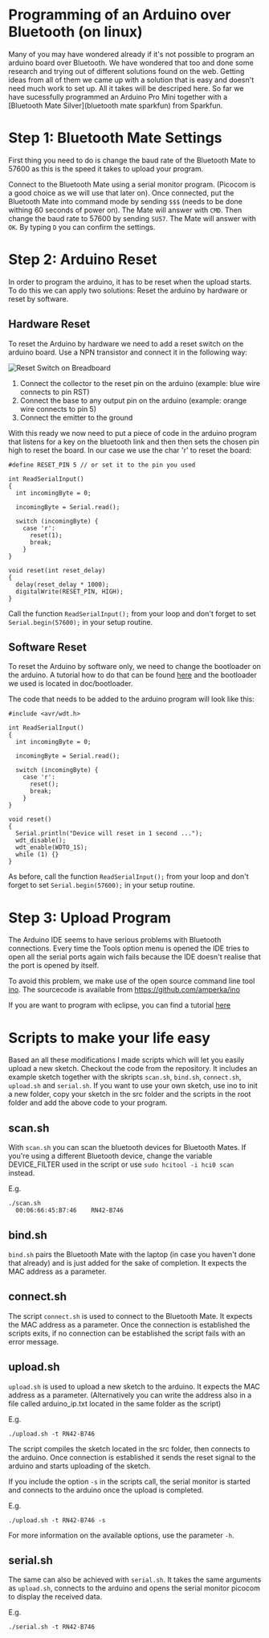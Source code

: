 <!-- Uses markdown syntax for neat display at github -->

# Programming of an Arduino over Bluetooth (on linux)

Many of you may have wondered already if it's not possible to program an arduino board over Bluetooth. We have wondered that too and done some research and trying out of different solutions found on the web. Getting ideas from all of them we came up with a solution that is easy and doesn't need much work to set up. All it takes will be descriped here. So far we have sucessfully programmed an Arduino Pro Mini together with a [Bluetooth Mate Silver](bluetooth mate sparkfun) from Sparkfun.

# Step 1: Bluetooth Mate Settings

First thing you need to do is change the baud rate of the Bluetooth Mate to 57600 as this is the speed it takes to upload your program. 

Connect to the Bluetooth Mate using a serial monitor program. (Picocom is a good choice as we will use that later on). Once connected, put the Bluetooth Mate into command mode by sending `$$$` (needs to be done withing 60 seconds of power on). The Mate will answer with `CMD`. Then change the baud rate to 57600 by sending `SU57`. The Mate will answer with `OK`. By typing `D` you can confirm the settings.

# Step 2: Arduino Reset

In order to program the arduino, it has to be reset when the upload starts. To do this we can apply two solutions: Reset the arduino by hardware or reset by software. 

## Hardware Reset

To reset the Arduino by hardware we need to add a reset switch on the arduino board. Use a NPN transistor and connect it in the following way:

![Reset Switch on Breadboard](https://raw.github.com/eggerdo/arduino_blue/master/doc/reset_circuit.png)

1. Connect the collector to the reset pin on the arduino (example: blue wire connects to pin RST)
2. Connect the base to any output pin on the arduino (example: orange wire connects to pin 5)
3. Connect the emitter to the ground

With this ready we now need to put a piece of code in the arduino program that listens for a key on the bluetooth link and then then sets the chosen pin high to reset the board. In our case we use the char 'r' to reset the board:

	#define RESET_PIN 5 // or set it to the pin you used
	
	int ReadSerialInput()
	{
	  int incomingByte = 0;
	  
	  incomingByte = Serial.read();

	  switch (incomingByte) {
	    case 'r':
	      reset(1);
	      break;
	    }
	}

	void reset(int reset_delay) 
	{
	  delay(reset_delay * 1000);
	  digitalWrite(RESET_PIN, HIGH);
	}

Call the function `ReadSerialInput();` from your loop and don't forget to set `Serial.begin(57600);` in your setup routine. 

## Software Reset

To reset the Arduino by software only, we need to change the bootloader on the arduino. A tutorial how to do that can be found [here](https://github.com/eggerdo/arduino_blue/raw/master/doc/ArduinoSoftwareReset.pdf) and the bootloader we used is located in doc/bootloader.

The code that needs to be added to the arduino program will look like this:

	#include <avr/wdt.h>

	int ReadSerialInput()
	{
	  int incomingByte = 0;
	  
	  incomingByte = Serial.read();

	  switch (incomingByte) {
	    case 'r':
	      reset();
	      break;
	    }
	}

	void reset()
	{
	  Serial.println("Device will reset in 1 second ...");
	  wdt_disable();
	  wdt_enable(WDTO_1S);
	  while (1) {}
	}

As before, call the function `ReadSerialInput();` from your loop and don't forget to set `Serial.begin(57600);` in your setup routine. 

# Step 3: Upload Program

The Arduino IDE seems to have serious problems with Bluetooth connections. Every time the Tools option menu is opened the IDE tries to open all the serial ports again wich fails because the IDE doesn't realise that the port is opened by itself.

To avoid this problem, we make use of the open source command line tool [ino](http://inotool.org/). The sourcecode is available from https://github.com/amperka/ino

If you are want to program with eclipse, you can find a tutorial [here](https://github.com/eggerdo/arduino_blue/raw/master/doc/ProgramArduinowithEclipse.pdf)

# Scripts to make your life easy

Based an all these modifications I made scripts which will let you easily upload a new sketch. Checkout the code from the repository. It includes an example sketch together with the skripts `scan.sh`, `bind.sh`, `connect.sh`, `upload.sh` and `serial.sh`. If you want to use your own sketch, use ino to init a new folder, copy your sketch in the src folder and the scripts in the root folder and add the above code to your program.

## scan.sh

With `scan.sh` you can scan the bluetooth devices for Bluetooth Mates. If you're using a different Bluetooth device, change the variable DEVICE_FILTER used in the script or use `sudo hcitool -i hci0 scan` instead.

E.g.

	./scan.sh
	  00:06:66:45:B7:46    RN42-B746

## bind.sh

`bind.sh` pairs the Bluetooth Mate with the laptop (in case you haven't done that already) and is just added for the sake of completion. It expects the MAC address as a parameter.

## connect.sh

The script `connect.sh` is used to connect to the Bluetooth Mate. It expects the MAC address as a parameter. Once the connection is established the scripts exits, if no connection can be established the script fails with an error message. 

## upload.sh

`upload.sh` is used to upload a new sketch to the arduino. It expects the MAC address as a parameter. (Alternatively you can write the address also in a file called arduino_ip.txt located in the same folder as the script)

E.g.

	./upload.sh -t RN42-B746

The script compiles the sketch located in the src folder, then connects to the arduino. Once connection is established it sends the reset signal to the arduino and starts uploading of the sketch.

If you include the option `-s` in the scripts call, the serial monitor is started and connects to the arduino once the upload is completed. 

E.g.

	./upload.sh -t RN42-B746 -s

For more information on the available options, use the parameter `-h`.

## serial.sh

The same can also be achieved with `serial.sh`. It takes the same arguments as `upload.sh`, connects to the arduino and opens the serial monitor picocom to display the received data. 

E.g.

	./serial.sh -t RN42-B746
